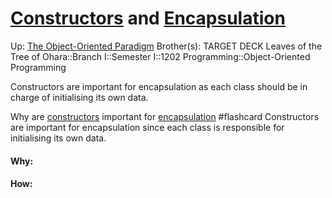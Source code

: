 # [Constructors](constructors) and [Encapsulation](encapsulation)

Up: [The Object-Oriented Paradigm](the_object-oriented_paradigm)
Brother(s):
TARGET DECK
Leaves of the Tree of Ohara::Branch I::Semester I::1202 Programming::Object-Oriented Programming

Constructors are important for encapsulation as each class should be in charge of initialising its own data.

Why are [constructors](constructors) important for [encapsulation](encapsulation) #flashcard 
Constructors are important for encapsulation since each class is responsible for initialising its own data.
<!--ID: 1705184914926-->




































#### Why:
#### How:









